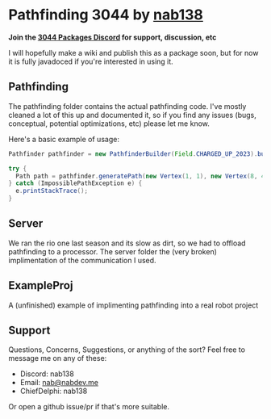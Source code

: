 # Pathfinding 3044 by [nab138](https://github.com/nab138)

**Join the [3044 Packages Discord](https://discord.gg/ypRWZGnW66) for support, discussion, etc**

I will hopefully make a wiki and publish this as a package soon, but for now it is fully javadoced if you're interested in using it. 
## Pathfinding
The pathfinding folder contains the actual pathfinding code. I've mostly cleaned a lot of this up and documented it, so if you find any issues (bugs, conceptual, potential optimizations, etc) please let me know.

Here's a basic example of usage:

```java
Pathfinder pathfinder = new PathfinderBuilder(Field.CHARGED_UP_2023).build();

try {  
  Path path = pathfinder.generatePath(new Vertex(1, 1), new Vertex(8, 4));
} catch (ImpossiblePathException e) {
  e.printStackTrace();
} 
```
## Server
We ran the rio one last season and its slow as dirt, so we had to offload pathfinding to a processor. The server folder the (very broken) implimentation of the communication I used.
## ExampleProj
A (unfinished) example of implimenting pathfinding into a real robot project

## Support
Questions, Concerns, Suggestions, or anything of the sort? Feel free to message me on any of these:

- Discord: nab138
- Email: nab@nabdev.me
- ChiefDelphi: nab138

Or open a github issue/pr if that's more suitable.
